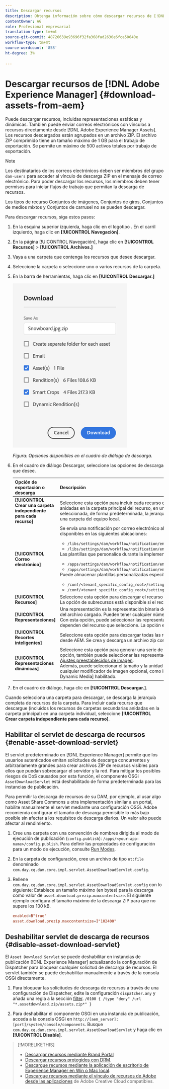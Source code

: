 ```yaml
---
title: Descargar recursos
description: Obtenga información sobre cómo descargar recursos de [!DNL Adobe Experience Manager] y habilitar o deshabilitar la funcionalidad de descarga.
contentOwner: AG
role: Profesional empresarial
translation-type: tm+mt
source-git-commit: 48726639e93696f32fa368fad2630e6fca50640e
workflow-type: tm+mt
source-wordcount: '858'
ht-degree: 3%

---
```



# Descargar recursos de [!DNL Adobe Experience Manager] {#download-assets-from-aem}

Puede descargar recursos, incluidas representaciones estáticas y dinámicas. También puede enviar correos electrónicos con vínculos a recursos directamente desde [!DNL Adobe Experience Manager Assets]. Los recursos descargados están agrupados en un archivo ZIP. El archivo ZIP comprimido tiene un tamaño máximo de 1 GB para el trabajo de exportación. Se permite un máximo de 500 activos totales por trabajo de exportación.

>[!NOTE]
>
>Los destinatarios de los correos electrónicos deben ser miembros del grupo `dam-users` para acceder al vínculo de descarga ZIP en el mensaje de correo electrónico. Para poder descargar los recursos, los miembros deben tener permisos para iniciar flujos de trabajo que permitan la descarga de recursos.

Los tipos de recurso Conjuntos de imágenes, Conjuntos de giros, Conjuntos de medios mixtos y Conjuntos de carrusel no se pueden descargar.

Para descargar recursos, siga estos pasos:

1. En la esquina superior izquierda, haga clic en el logotipo . En el carril izquierdo, haga clic en **[!UICONTROL Navegación]**.
1. En la página [!UICONTROL Navegación], haga clic en **[!UICONTROL Recursos]** > **[!UICONTROL Archivos.]**
1. Vaya a una carpeta que contenga los recursos que desee descargar.
1. Seleccione la carpeta o seleccione uno o varios recursos de la carpeta.
1. En la barra de herramientas, haga clic en **[!UICONTROL Descargar.]**

   ![Opciones disponibles al descargar recursos desde Recursos de Experience Manager](/help/assets/assets/asset-download1.png)

   *Figura: Opciones disponibles en el cuadro de diálogo de descarga.*

1. En el cuadro de diálogo Descargar, seleccione las opciones de descarga que desee.

   | Opción de exportación o descarga | Descripción |
   |---|---|
   | **[!UICONTROL Crear una carpeta independiente para cada recurso]** | Seleccione esta opción para incluir cada recurso que descargue, incluidos los recursos de carpetas secundarias anidadas en la carpeta principal del recurso, en una carpeta del equipo local. Cuando esta opción no está seleccionada, de forma predeterminada, la jerarquía de carpetas se ignora y todos los recursos se descargan en una carpeta del equipo local. |
   | **[!UICONTROL Correo electrónico]** | Se envía una notificación por correo electrónico al usuario. Las plantillas de correos electrónicos estándar están disponibles en las siguientes ubicaciones:<ul><li>`/libs/settings/dam/workflow/notification/email/downloadasset`.</li><li>`/libs/settings/dam/workflow/notification/email/transientworkflowcompleted`.</li></ul> Las plantillas que personalice durante la implementación están disponibles en las siguientes ubicaciones: <ul><li>`/apps/settings/dam/workflow/notification/email/downloadasset`.</li><li>`/apps/settings/dam/workflow/notification/email/transientworkflowcompleted`.</li></ul>Puede almacenar plantillas personalizadas específicas del inquilino en las siguientes ubicaciones:<ul><li>`/conf/<tenant_specific_config_root>/settings/dam/workflow/notification/email/downloadasset`.</li><li>`/conf/<tenant_specific_config_root>/settings/dam/workflow/notification/email/transientworkflowcompleted`.</li></ul> |
   | **[!UICONTROL Recursos]** | Seleccione esta opción para descargar el recurso en su formulario original sin ninguna representación.<br>La opción de subrecursos está disponible si el recurso original tiene subrecursos. |
   | **[!UICONTROL Representaciones]** | Una representación es la representación binaria de un recurso. Los recursos tienen una representación principal: la del archivo cargado. Pueden tener cualquier número de representaciones. <br> Con esta opción, puede seleccionar las representaciones que desee descargar. Las representaciones disponibles dependen del recurso que seleccione. La opción está disponible si el recurso tiene representaciones. |
   | **[!UICONTROL Recortes inteligentes]** | Seleccione esta opción para descargar todas las representaciones de recorte inteligente del recurso seleccionado desde AEM. Se crea y descarga un archivo zip con las representaciones de Recorte inteligente en el equipo local. |
   | **[!UICONTROL Representaciones dinámicas]** | Seleccione esta opción para generar una serie de representaciones alternativas en tiempo real. Al seleccionar esta opción, también puede seleccionar las representaciones que desea crear dinámicamente seleccionando una de las [Ajustes preestablecidos de imagen](image-presets.md). <br>Además, puede seleccionar el tamaño y la unidad de medida, el formato, el espacio de color, la resolución y cualquier modificador de imagen opcional, como invertir la imagen. La opción solo está disponible si tiene [!DNL Dynamic Media] habilitado. |

1. En el cuadro de diálogo, haga clic en **[!UICONTROL Descargar.]**.

Cuando selecciona una carpeta para descargar, se descarga la jerarquía completa de recursos de la carpeta. Para incluir cada recurso que descargue (incluidos los recursos de carpetas secundarias anidadas en la carpeta principal) en una carpeta individual, seleccione **[!UICONTROL Crear carpeta independiente para cada recurso]**.

## Habilitar el servlet de descarga de recursos {#enable-asset-download-servlet}

El servlet predeterminado en [!DNL Experience Manager] permite que los usuarios autenticados emitan solicitudes de descarga concurrentes y arbitrariamente grandes para crear archivos ZIP de recursos visibles para ellos que puedan sobrecargar el servidor y la red. Para mitigar los posibles riesgos de DoS causados por esta función, el componente OSGi `AssetDownloadServlet` está deshabilitado de forma predeterminada para las instancias de publicación.

Para permitir la descarga de recursos de su DAM, por ejemplo, al usar algo como Asset Share Commons u otra implementación similar a un portal, habilite manualmente el servlet mediante una configuración OSGi. Adobe recomienda configurar el tamaño de descarga permisible lo más bajo posible sin afectar a los requisitos de descarga diarios. Un valor alto puede afectar al rendimiento.

1. Cree una carpeta con una convención de nombres dirigida al modo de ejecución de publicación (`config.publish`): `/apps/<your-app-name>/config.publish`. Para definir las propiedades de configuración para un modo de ejecución, consulte [Run Modes](/help/sites-deploying/configure-runmodes.md#defining-configuration-properties-for-a-run-mode).
1. En la carpeta de configuración, cree un archivo de tipo `nt:file` denominado `com.day.cq.dam.core.impl.servlet.AssetDownloadServlet.config`.
1. Rellene `com.day.cq.dam.core.impl.servlet.AssetDownloadServlet.config` con lo siguiente: Establece un tamaño máximo (en bytes) para la descarga como valor de `asset.download.prezip.maxcontentsize`. El siguiente ejemplo configura el tamaño máximo de la descarga ZIP para que no supere los 100 kB.

   ```conf
   enabled=B"true"
   asset.download.prezip.maxcontentsize=I"102400"
   ```

## Deshabilitar servlet de descarga de recursos {#disable-asset-download-servlet}

El `Asset Download Servlet` se puede deshabilitar en instancias de publicación [!DNL Experience Manager] actualizando la configuración de Dispatcher para bloquear cualquier solicitud de descarga de recursos. El servlet también se puede deshabilitar manualmente a través de la consola OSGi directamente.

1. Para bloquear las solicitudes de descarga de recursos a través de una configuración de Dispatcher, edite la configuración `dispatcher.any` y añada una regla a la sección [filter](https://experienceleague.adobe.com/docs/experience-manager-dispatcher/using/configuring/dispatcher-configuration.html#defining-a-filter). `/0100 { /type "deny" /url "*.assetdownload.zip/assets.zip*" }`

1. Para deshabilitar el componente OSGi en una instancia de publicación, acceda a la consola OSGi en `http://[aem_server]:[port]/system/console/components`. Busque `com.day.cq.dam.core.impl.servlet.AssetDownloadServlet` y haga clic en **[!UICONTROL Disable]**.

>[!MORELIKETHIS]
>
>* [Descargar recursos mediante Brand Portal](https://experienceleague.adobe.com/docs/experience-manager-brand-portal/using/download/brand-portal-download-assets.html)
>* [Descargar recursos protegidos con DRM](drm.md).
>* [Descargue recursos mediante la aplicación de escritorio de Experience Manager en Win o Mac local](https://experienceleague.adobe.com/docs/experience-manager-desktop-app/using/using.html#download-assets).
>* [Descargue recursos mediante el vínculo de recursos de Adobe desde las aplicaciones](https://helpx.adobe.com/enterprise/using/manage-assets-using-adobe-asset-link.html) de Adobe Creative Cloud compatibles.

